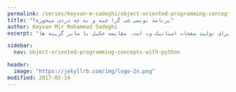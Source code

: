 ```yaml
---
permalink: /series/keyvan-m-sadeghi/object-oriented-programming-concepts-with-python/what-is-oop
title: "برنامه نویسی شی گرا چیه و به چه دردی میخوره؟"
author: Keyvan Mir Mohammad Sadeghi
excerpt: "جکیل یک پلتفرم برای تولید صفحات استاتیک وب است. مقایسه جکیل با سایر گزینه ها"

sidebar:
  nav: object-oriented-programming-concepts-with-python

header:
  image: "https://jekyllrb.com/img/logo-2x.png"
modified: 2017-02-14
---
```


